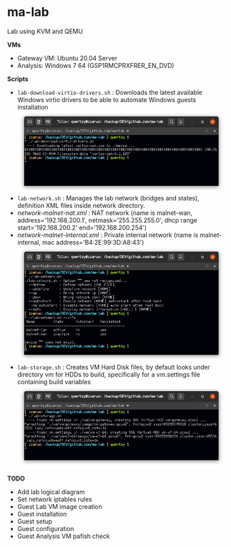 # ma-lab
Lab using KVM and QEMU

**VMs**
- Gateway VM: Ubuntu 20.04 Server
- Analysis: Windows 7 64 (GSP1RMCPRXFRER_EN_DVD)

**Scripts**
- `lab-download-virtio-drivers.sh` : Downloads the latest available Windows virtio drivers to be able to automate Windows guests installation
![](./screenshots/lab-download-virtio-drivers.png)
- `lab-network.sh` : Manages the lab network (bridges and states), definition XML files inside network directory. 
- *network-malnet-nat.xml* : NAT network (name is malnet-wan, address='192.168.200.1', netmask='255.255.255.0', dhcp range start='192.168.200.2' end='192.168.200.254')
- *network-malnet-internal.xml* : Private internal network (name is malnet-internal, mac address='B4:2E:99:3D:A8:43')
![](./screenshots/lab-network.png)
- `lab-storage.sh` : Creates VM Hard Disk files, by default looks under directory vm for HDDs to build, specifically for a vm.settings file containing build variables
![](./screenshots/lab-storage.png)

**TODO**
- Add lab logical diagram
- Set network iptables rules
- Guest Lab VM image creation
- Guest installation
- Guest setup
- Guest configuration
- Guest Analysis VM pafish check
